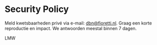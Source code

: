 ﻿# Security Policy

Meld kwetsbaarheden privé via e-mail: dbn@fioretti.nl.
Graag een korte reproductie en impact.
We antwoorden meestal binnen 7 dagen.

LMW
